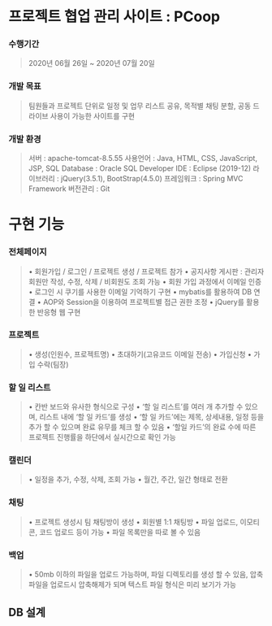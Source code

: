 # 프로젝트 협업 관리 사이트 : PCoop

### 수행기간
  > 2020년 06월 26일 ~ 2020년 07월 20일
  > 
### 개발 목표
  > 팀원들과 프로젝트 단위로 일정 및 업무 리스트 공유, 목적별 채팅 분할, 공동 드라이브 사용이 가능한 사이트를 구현
  > 
### 개발 환경

  > 서버 : apache-tomcat-8.5.55
사용언어 : Java, HTML, CSS, JavaScript, JSP, SQL
Database : Oracle SQL Developer
IDE : Eclipse (2019-12)
라이브러리 :  jQuery(3.5.1), BootStrap(4.5.0)
프레임워크 :  Spring MVC Framework
버전관리 : Git


# 구현 기능
 
### 전체페이지
 >• 회원가입 / 로그인 / 프로젝트 생성 / 프로젝트 참가
 • 공지사항 게시판 : 관리자 회원만 작성, 수정, 삭제 / 비회원도 조회 가능
 • 회원 가입 과정에서 이메일 인증
 • 로그인 시 쿠기를 사용한 이메일 기억하기 구현
 • mybatis를 활용하여 DB 연결
 • AOP와 Session을 이용하여 프로젝트별 접근 권한 조정
 • jQuery를 활용한 반응형 웹 구현

### 프로젝트
>• 생성(인원수, 프로젝트명)
• 초대하기(고유코드 이메일 전송)
• 가입신청
• 가입 수락(팀장)

### 할 일 리스트
>• 칸반 보드와 유사한 형식으로 구성
• ‘할 일 리스트’를 여러 개 추가할 수 있으며, 리스트 내에 ‘할 일 카드’를 생성
•  ‘할 일 카드’에는 제목, 상세내용, 일정 등을 추가 할 수 있으며 완료 유무를 체크 할 수 있음
• ‘할일 카드’의 완료 수에 따른 프로젝트 진행률을 하단에서 실시간으로 확인 가능

### 캘린더
>• 일정을 추가, 수정, 삭제, 조회 가능
• 월간, 주간, 일간 형태로 전환

### 채팅
>• 프로젝트 생성시 팀 채팅방이 생성
• 회원별 1:1 채팅방
•  파일 업로드, 이모티콘, 코드 업로드 등이 가능
• 파일 목록만을 따로 볼 수 있음

### 백업
>• 50mb 이하의 파일을 업로드 가능하며, 파일 디렉토리를 생성 할 수 있음, 압축파일을 업로드시 압축해제가 되며 텍스트 파일 형식은 미리 보기가 가능


## DB 설계
<!--stackedit_data:
eyJoaXN0b3J5IjpbMTU2NjcyNjQwMF19
-->